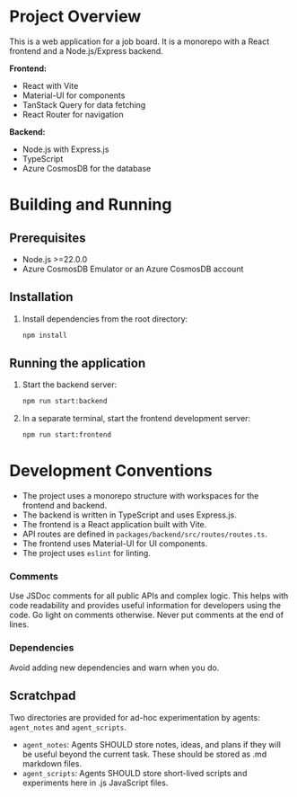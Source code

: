 # Project Overview

This is a web application for a job board. It is a monorepo with a React frontend and a Node.js/Express backend.

**Frontend:**

- React with Vite
- Material-UI for components
- TanStack Query for data fetching
- React Router for navigation

**Backend:**

- Node.js with Express.js
- TypeScript
- Azure CosmosDB for the database

# Building and Running

## Prerequisites

- Node.js >=22.0.0
- Azure CosmosDB Emulator or an Azure CosmosDB account

## Installation

1. Install dependencies from the root directory:
   ```bash
   npm install
   ```

## Running the application

1. Start the backend server:
   ```bash
   npm run start:backend
   ```
2. In a separate terminal, start the frontend development server:
   ```bash
   npm run start:frontend
   ```

# Development Conventions

- The project uses a monorepo structure with workspaces for the frontend and backend.
- The backend is written in TypeScript and uses Express.js.
- The frontend is a React application built with Vite.
- API routes are defined in `packages/backend/src/routes/routes.ts`.
- The frontend uses Material-UI for UI components.
- The project uses `eslint` for linting.

### Comments

Use JSDoc comments for all public APIs and complex logic. This helps with code readability and provides useful information for developers using the code. Go light on comments otherwise. Never put comments at the end of lines.

### Dependencies

Avoid adding new dependencies and warn when you do.

## Scratchpad

Two directories are provided for ad-hoc experimentation by agents: `agent_notes` and `agent_scripts`.

- `agent_notes`: Agents SHOULD store notes, ideas, and plans if they will be useful beyond the current task. These should be stored as .md markdown files.
- `agent_scripts`: Agents SHOULD store short-lived scripts and experiments here in .js JavaScript files.
